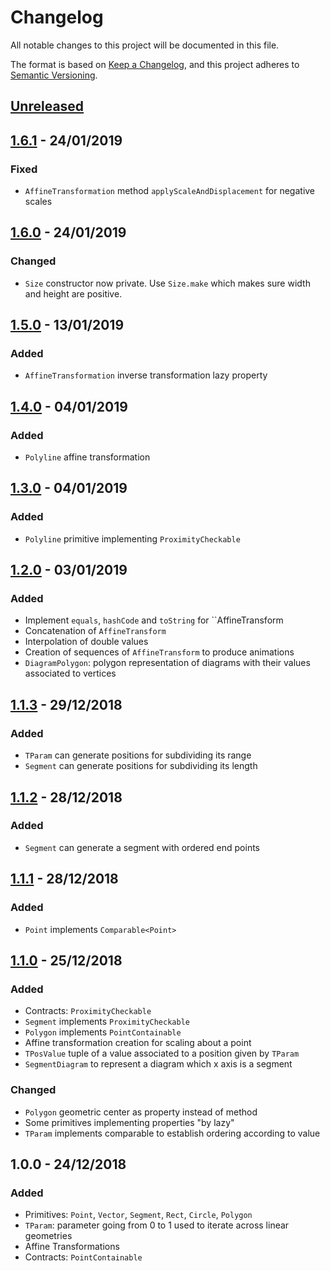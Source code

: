 # Changelog
All notable changes to this project will be documented in this file.

The format is based on [Keep a Changelog](https://keepachangelog.com/en/1.0.0/),
and this project adheres to [Semantic Versioning](https://semver.org/spec/v2.0.0.html).

## [Unreleased]

## [1.6.1] - 24/01/2019
### Fixed
- `AffineTransformation` method `applyScaleAndDisplacement` for negative scales 

## [1.6.0] - 24/01/2019
### Changed
- `Size` constructor now private. Use `Size.make` which makes sure width and height are positive.

## [1.5.0] - 13/01/2019
### Added
- `AffineTransformation` inverse transformation lazy property

## [1.4.0] - 04/01/2019
### Added
- `Polyline` affine transformation

## [1.3.0] - 04/01/2019
### Added
- `Polyline` primitive implementing `ProximityCheckable`

## [1.2.0] - 03/01/2019
### Added
- Implement `equals`, `hashCode` and `toString` for ``AffineTransform
- Concatenation of `AffineTransform`
- Interpolation of double values
- Creation of sequences of `AffineTransform` to produce animations
- `DiagramPolygon`: polygon representation of diagrams with their values associated to vertices

## [1.1.3] - 29/12/2018
### Added
- `TParam` can generate positions for subdividing its range
- `Segment` can generate positions for subdividing its length

## [1.1.2] - 28/12/2018
### Added
- `Segment` can generate a segment with ordered end points

## [1.1.1] - 28/12/2018
### Added
- `Point` implements `Comparable<Point>`

## [1.1.0] - 25/12/2018
### Added
- Contracts: `ProximityCheckable`
- `Segment` implements `ProximityCheckable`
- `Polygon` implements `PointContainable`
- Affine transformation creation for scaling about a point
- `TPosValue` tuple of a value associated to a position given by `TParam`
- `SegmentDiagram` to represent a diagram which x axis is a segment

### Changed
- `Polygon` geometric center as property instead of method
- Some primitives implementing properties "by lazy"
- `TParam` implements comparable to establish ordering according to value

## 1.0.0 - 24/12/2018
### Added
- Primitives: `Point`, `Vector`, `Segment`, `Rect`, `Circle`, `Polygon`
- `TParam`: parameter going from 0 to 1 used to iterate across linear geometries
- Affine Transformations
- Contracts: `PointContainable`

[Unreleased]: https://github.com/angelsolaorbaiceta/geom2d/compare/v1.0.0...HEAD
[1.6.1]: https://github.com/angelsolaorbaiceta/geom2d/compare/v1.6.0...v1.6.1
[1.6.0]: https://github.com/angelsolaorbaiceta/geom2d/compare/v1.5.0...v1.6.0
[1.5.0]: https://github.com/angelsolaorbaiceta/geom2d/compare/v1.4.0...v1.5.0
[1.4.0]: https://github.com/angelsolaorbaiceta/geom2d/compare/v1.3.0...v1.4.0
[1.3.0]: https://github.com/angelsolaorbaiceta/geom2d/compare/v1.2.0...v1.3.0
[1.2.0]: https://github.com/angelsolaorbaiceta/geom2d/compare/v1.1.3...v1.2.0
[1.1.3]: https://github.com/angelsolaorbaiceta/geom2d/compare/v1.1.2...v1.1.3
[1.1.2]: https://github.com/angelsolaorbaiceta/geom2d/compare/v1.1.1...v1.1.2
[1.1.1]: https://github.com/angelsolaorbaiceta/geom2d/compare/v1.1.0...v1.1.1
[1.1.0]: https://github.com/angelsolaorbaiceta/geom2d/compare/v1.0.0...v1.1.0
